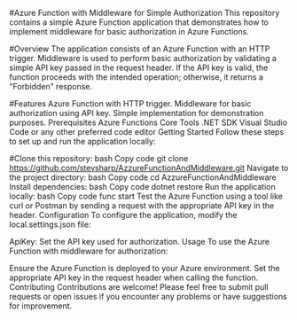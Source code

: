 #Azure Function with Middleware for Simple Authorization
This repository contains a simple Azure Function application that demonstrates how to implement middleware for basic authorization in Azure Functions.

#Overview
The application consists of an Azure Function with an HTTP trigger. Middleware is used to perform basic authorization by validating a simple API key passed in the request header. If the API key is valid, the function proceeds with the intended operation; otherwise, it returns a "Forbidden" response.

#Features
Azure Function with HTTP trigger.
Middleware for basic authorization using API key.
Simple implementation for demonstration purposes.
Prerequisites
Azure Functions Core Tools
.NET SDK
Visual Studio Code or any other preferred code editor
Getting Started
Follow these steps to set up and run the application locally:

#Clone this repository:
bash
Copy code
git clone https://github.com/stevsharp/AzzureFunctionAndMiddleware.git
Navigate to the project directory:
bash
Copy code
cd AzzureFunctionAndMiddleware
Install dependencies:
bash
Copy code
dotnet restore
Run the application locally:
bash
Copy code
func start
Test the Azure Function using a tool like curl or Postman by sending a request with the appropriate API key in the header.
Configuration
To configure the application, modify the local.settings.json file:

ApiKey: Set the API key used for authorization.
Usage
To use the Azure Function with middleware for authorization:

Ensure the Azure Function is deployed to your Azure environment.
Set the appropriate API key in the request header when calling the function.
Contributing
Contributions are welcome! Please feel free to submit pull requests or open issues if you encounter any problems or have suggestions for improvement.
